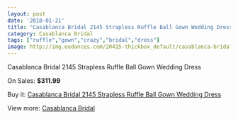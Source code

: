 ```yaml
---
layout: post
date: '2018-01-21'
title: "Casablanca Bridal 2145 Strapless Ruffle Ball Gown Wedding Dress"
category: Casablanca Bridal
tags: ["ruffle","gown","crazy","bridal","dress"]
image: http://img.eudances.com/20415-thickbox_default/casablanca-bridal-2145-strapless-ruffle-ball-gown-wedding-dress.jpg
---
```

Casablanca Bridal 2145 Strapless Ruffle Ball Gown Wedding Dress

On Sales: **$311.99**
<a href="https://www.eudances.com/en/casablanca-bridal/6127-casablanca-bridal-2145-strapless-ruffle-ball-gown-wedding-dress.html"><amp-img layout="responsive" width="600" height="600" src="//img.eudances.com/20415-thickbox_default/casablanca-bridal-2145-strapless-ruffle-ball-gown-wedding-dress.jpg" alt="Casablanca Bridal 2145 Strapless Ruffle Ball Gown Wedding Dress 0" /></a>
<a href="https://www.eudances.com/en/casablanca-bridal/6127-casablanca-bridal-2145-strapless-ruffle-ball-gown-wedding-dress.html"><amp-img layout="responsive" width="600" height="600" src="//img.eudances.com/20417-thickbox_default/casablanca-bridal-2145-strapless-ruffle-ball-gown-wedding-dress.jpg" alt="Casablanca Bridal 2145 Strapless Ruffle Ball Gown Wedding Dress 1" /></a>
<a href="https://www.eudances.com/en/casablanca-bridal/6127-casablanca-bridal-2145-strapless-ruffle-ball-gown-wedding-dress.html"><amp-img layout="responsive" width="600" height="600" src="//img.eudances.com/20416-thickbox_default/casablanca-bridal-2145-strapless-ruffle-ball-gown-wedding-dress.jpg" alt="Casablanca Bridal 2145 Strapless Ruffle Ball Gown Wedding Dress 2" /></a>

Buy it: [Casablanca Bridal 2145 Strapless Ruffle Ball Gown Wedding Dress](https://www.eudances.com/en/casablanca-bridal/6127-casablanca-bridal-2145-strapless-ruffle-ball-gown-wedding-dress.html "Casablanca Bridal 2145 Strapless Ruffle Ball Gown Wedding Dress")

View more: [Casablanca Bridal](https://www.eudances.com/en/4-casablanca-bridal "Casablanca Bridal")